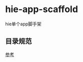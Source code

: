 # hie-app-scaffold
hie单个app脚手架

## 目录规范
[参考](https://github.com/fex-team/fis3/blob/master/doc/docs/api/config-commonly-used.md#制定目录规范)


       